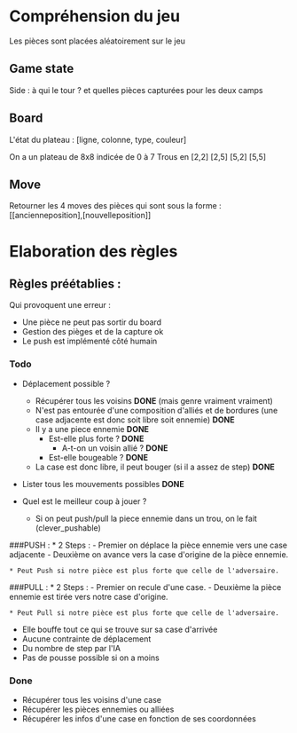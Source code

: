 # Compréhension du jeu

Les pièces sont placées aléatoirement sur le jeu

## Game state
Side : à qui le tour ? et quelles pièces capturées pour les deux camps

## Board
L'état du plateau :
[ligne, colonne, type, couleur]

On a un plateau de 8x8 indicée de 0 à 7
Trous en    [2,2]
            [2,5]
            [5,2]
            [5,5]

## Move
Retourner les 4 moves des pièces qui sont sous la forme :
[[ancienneposition],[nouvelleposition]]

# Elaboration des règles

## Règles préétablies :
Qui provoquent une erreur :
* Une pièce ne peut pas sortir du board
* Gestion des pièges et de la capture ok
* Le push est implémenté côté humain


### Todo
* Déplacement possible ?
    * Récupérer tous les voisins **DONE** (mais genre vraiment vraiment)
    * N'est pas entourée d'une composition d'alliés et de bordures (une case adjacente est donc soit libre soit ennemie) **DONE**
    * Il y a une piece ennemie **DONE**
        * Est-elle plus forte ? **DONE**
            * A-t-on un voisin allié ? **DONE**
        * Est-elle bougeable ?  **DONE**
    * La case est donc libre, il peut bouger (si il a assez de step)  **DONE**

* Lister tous les mouvements possibles  **DONE**

* Quel est le meilleur coup à jouer ?
    * Si on peut push/pull la piece ennemie dans un trou, on le fait (clever_pushable)





###PUSH :
	* 2 Steps :
		- Premier on déplace la pièce ennemie vers une case adjacente
		- Deuxième on avance vers la case d'origine de la pièce ennemie.

	* Peut Push si notre pièce est plus forte que celle de l'adversaire.


###PULL :
	* 2 Steps :
		- Premier on recule d'une case.
		- Deuxième la pièce ennemie est tirée vers notre case d'origine.

	* Peut Pull si notre pièce est plus forte que celle de l'adversaire.



* Elle bouffe tout ce qui se trouve sur sa case d'arrivée
* Aucune contrainte de déplacement
* Du nombre de step par l'IA
* Pas de pousse possible si on a moins

### Done
* Récupérer tous les voisins d'une case
* Récupérer les pièces ennemies ou alliées  
* Récupérer les infos d'une case en fonction de ses coordonnées
